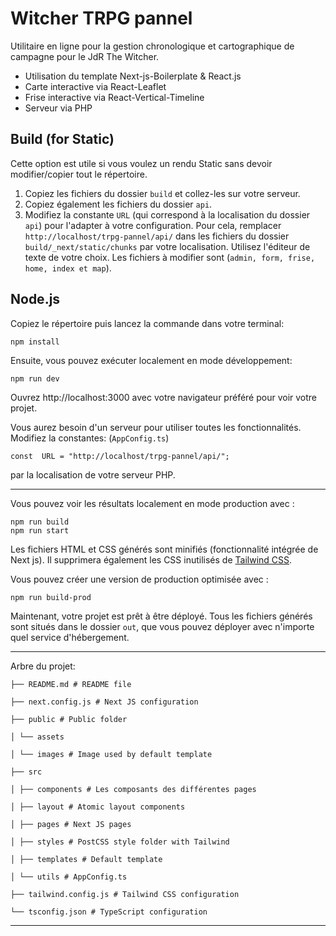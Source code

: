 # Witcher TRPG pannel
Utilitaire en ligne pour la gestion chronologique et cartographique de campagne pour le JdR The Witcher.
* Utilisation du template Next-js-Boilerplate & React.js
* Carte interactive via React-Leaflet
* Frise interactive via React-Vertical-Timeline
* Serveur via PHP

## Build (for Static)
Cette option est utile si vous voulez un rendu Static sans devoir modifier/copier tout le répertoire.
1. Copiez les fichiers du dossier `build` et collez-les sur votre serveur.
2. Copiez également les fichiers du dossier `api`.
3. Modifiez la constante `URL` (qui correspond à la localisation du dossier `api`) pour l'adapter à votre configuration. Pour cela, remplacer `http://localhost/trpg-pannel/api/` dans les fichiers du dossier `build/_next/static/chunks` par votre localisation. Utilisez l'éditeur de texte de votre choix. 
Les fichiers à modifier sont (`admin, form, frise, home, index et map`).

## Node.js
Copiez le répertoire puis lancez la commande dans votre terminal:
```JS
npm install
```
Ensuite, vous pouvez exécuter localement en mode développement:
```JS
npm run dev
```
Ouvrez http://localhost:3000 avec votre navigateur préféré pour voir votre projet.

Vous aurez besoin d'un serveur pour utiliser toutes les fonctionnalités. Modifiez la constantes: (`AppConfig.ts`)
```JS
const  URL = "http://localhost/trpg-pannel/api/";
```
par la localisation de votre serveur PHP.

----

Vous pouvez voir les résultats localement en mode production avec :
```
npm run build
npm run start
```
Les fichiers HTML et CSS générés sont minifiés (fonctionnalité intégrée de Next js). Il supprimera également les CSS inutilisés de [Tailwind CSS](https://tailwindcss.com).

Vous pouvez créer une version de production optimisée avec :
```
npm run build-prod
```
Maintenant, votre projet est prêt à être déployé. Tous les fichiers générés sont situés dans le dossier `out`, que vous pouvez déployer avec n'importe quel service d'hébergement.

----

Arbre du projet:
```
├── README.md # README file

├── next.config.js # Next JS configuration

├── public # Public folder

│ └── assets

│ └── images # Image used by default template

├── src

│ ├── components # Les composants des différentes pages

│ ├── layout # Atomic layout components

│ ├── pages # Next JS pages

│ ├── styles # PostCSS style folder with Tailwind

│ ├── templates # Default template

│ └── utils # AppConfig.ts

├── tailwind.config.js # Tailwind CSS configuration

└── tsconfig.json # TypeScript configuration
```
---
